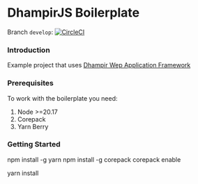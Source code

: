 # DhampirJS Boilerplate 

Branch `develop`: [![CircleCI](https://dl.circleci.com/status-badge/img/gh/mborysenko/boilerplate/tree/develop.svg?style=svg)](https://dl.circleci.com/status-badge/redirect/gh/mborysenko/boilerplate/tree/develop)

### Introduction

Example project that uses [Dhampir Wep Application Framework
](https://github.com/dhampirjs/dhampir)

### Prerequisites

To work with the boilerplate you need:
1. Node >=20.17
2. Corepack
3. Yarn Berry

### Getting Started

npm install -g yarn
npm install -g corepack
corepack enable

yarn install

